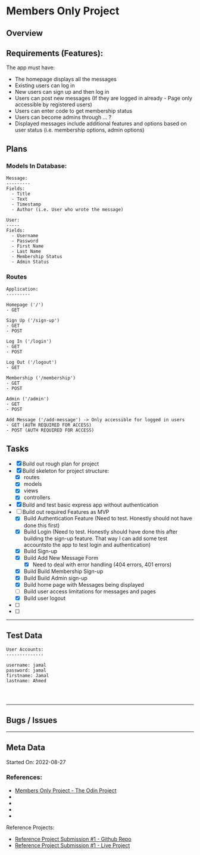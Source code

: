 # Members Only Project

## Overview

## Requirements (Features):

The app must have:

- The homepage displays all the messages
- Existing users can log in
- New users can sign up and then log in
- Users can post new messages (If they are logged in already - Page only accessible by registered users)
- Users can enter code to get membership status
- Users can become admins through ... ?
- Displayed messages include additional features and options based on user status (i.e. membership options, admin options)


## Plans

### Models In Database:

```
Message:
---------
Fields:
  - Title
  - Text
  - Timestamp
  - Author (i.e. User who wrote the message)

User:
-----
Fields:
  - Username
  - Password 
  - First Name
  - Last Name
  - Membership Status
  - Admin Status
```

### Routes

```
Application:
---------

Homepage ('/')
- GET

Sign Up ('/sign-up')
- GET
- POST

Log In ('/login')
- GET
- POST

Log Out ('/logout')
- GET

Membership ('/membership')
- GET
- POST

Admin ('/admin')
- GET
- POST

Add Message ('/add-message') -> Only accessible for logged in users
- GET (AUTH REQUIRED FOR ACCESS)
- POST (AUTH REQUIRED FOR ACCESS)

```


## Tasks

- [x] Build out rough plan for project
- [x] Build skeleton for project structure:
    - [x] routes
    - [x] models 
    - [x] views
    - [x] controllers 
    
- [x] Build and test basic express app without authentication
- [ ] Build out required Features as MVP 
    - [x] Build Authentication Feature (Need to test. Honestly should not have done this first)
    - [x] Build Login (Need to test. Honestly should have done this after
          building the sign-up feature. That way I can add some test accountsto the
          app to test login and authentication)
    - [x] Build Sign-up
    - [x] Build Add New Message Form
      - [x] Need to deal with error handling (404 errors, 401 errors)
    - [x] Build Build Membership Sign-up
    - [x] Build Build Admin sign-up
    - [x] Build home page with Messages being displayed
    - [ ] Build user access limitations for messages and pages
    - [x] Build user logout
- [ ] 
- [ ] 

---

## Test Data

```
User Accounts:
--------------

username: jamal
password: jamal
firstname: Jamal
lastname: Ahmed




```

---

## Bugs / Issues





---

## Meta Data

Started On: 2022-08-27

### References:

- [Members Only Project - The Odin Project](https://www.theodinproject.com/lessons/nodejs-members-only)
- []()
- []()
- []()
- []()

Reference Projects:
- [Reference Project Submission #1 - Github Repo](https://github.com/atifcppprogrammer/members-only)
- [Reference Project Submission #1 - Live Project](https://members-only-app-odin.herokuapp.com/)
